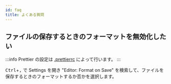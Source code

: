```yaml
---
id: faq
title: よくある質問
---
```


## ファイルの保存するときのフォーマットを無効化したい

:::info
Prettier の設定は [.prettierrc](../configuration.md#prettierrc) によって行います。
:::

<kbd>Ctrl</kbd>+<kbd>,</kbd> で Settings を開き "Editor: Format on Save" を検索して、ファイルを保存するときのフォーマットするか否かを選択します。
